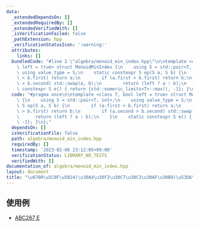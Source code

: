 ```yaml
---
data:
  _extendedDependsOn: []
  _extendedRequiredBy: []
  _extendedVerifiedWith: []
  _isVerificationFailed: false
  _pathExtension: hpp
  _verificationStatusIcon: ':warning:'
  attributes:
    links: []
  bundledCode: "#line 2 \"algebra/monoid_min_index.hpp\"\n\ntemplate <class T, bool\
    \ left = true> struct MonoidMinIndex {\n    using S = std::pair<T, int>;\n   \
    \ using value_type = S;\n    static constexpr S op(S a, S b) {\n        if (a.first\
    \ < b.first) return a;\n        if (a.first > b.first) return b;\n        if (a.second\
    \ > b.second) std::swap(a, b);\n        return (left ? a : b);\n    }\n    static\
    \ constexpr S e() { return {std::numeric_limits<T>::max(), -1}; }\n};\n"
  code: "#pragma once\n\ntemplate <class T, bool left = true> struct MonoidMinIndex\
    \ {\n    using S = std::pair<T, int>;\n    using value_type = S;\n    static constexpr\
    \ S op(S a, S b) {\n        if (a.first < b.first) return a;\n        if (a.first\
    \ > b.first) return b;\n        if (a.second > b.second) std::swap(a, b);\n  \
    \      return (left ? a : b);\n    }\n    static constexpr S e() { return {std::numeric_limits<T>::max(),\
    \ -1}; }\n};"
  dependsOn: []
  isVerificationFile: false
  path: algebra/monoid_min_index.hpp
  requiredBy: []
  timestamp: '2023-02-06 23:12:05+09:00'
  verificationStatus: LIBRARY_NO_TESTS
  verifiedWith: []
documentation_of: algebra/monoid_min_index.hpp
layout: document
title: "\u6700\u5C0F\u5024(\u30A4\u30F3\u30C7\u30C3\u30AF\u30B9)\u53D6\u5F97"
---
```


## 使用例

- [ABC267 E](https://atcoder.jp/contests/abc267/tasks/abc267_e)

